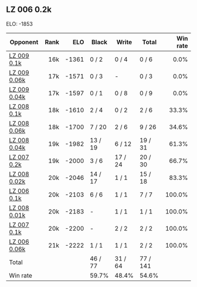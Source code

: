 ## LZ 006 0.2k ##

ELO: -1853

Opponent | Rank | ELO | Black | Write | Total | Win rate
---------|-----:|----:|-------|-------|-------|-------:
[LZ 009 0.1k](LZ%20009%200.1k.md) | 16k | -1361 | 0 / 2 | 0 / 4 | 0 / 6 | 0.0%
[LZ 009 0.06k](LZ%20009%200.06k.md) | 17k | -1571 | 0 / 3 | - | 0 / 3 | 0.0%
[LZ 009 0.04k](LZ%20009%200.04k.md) | 17k | -1597 | 0 / 1 | 0 / 8 | 0 / 9 | 0.0%
[LZ 008 0.1k](LZ%20008%200.1k.md) | 18k | -1610 | 2 / 4 | 0 / 2 | 2 / 6 | 33.3%
[LZ 008 0.06k](LZ%20008%200.06k.md) | 18k | -1700 | 7 / 20 | 2 / 6 | 9 / 26 | 34.6%
[LZ 008 0.04k](LZ%20008%200.04k.md) | 19k | -1982 | 13 / 19 | 6 / 12 | 19 / 31 | 61.3%
[LZ 007 0.2k](LZ%20007%200.2k.md) | 19k | -2000 | 3 / 6 | 17 / 24 | 20 / 30 | 66.7%
[LZ 008 0.02k](LZ%20008%200.02k.md) | 20k | -2046 | 14 / 17 | 1 / 1 | 15 / 18 | 83.3%
[LZ 006 0.1k](LZ%20006%200.1k.md) | 20k | -2103 | 6 / 6 | 1 / 1 | 7 / 7 | 100.0%
[LZ 008 0.01k](LZ%20008%200.01k.md) | 20k | -2183 | - | 1 / 1 | 1 / 1 | 100.0%
[LZ 007 0.1k](LZ%20007%200.1k.md) | 20k | -2200 | - | 2 / 2 | 2 / 2 | 100.0%
[LZ 006 0.06k](LZ%20006%200.06k.md) | 21k | -2222 | 1 / 1 | 1 / 1 | 2 / 2 | 100.0%
Total | | | 46 / 77 | 31 / 64 | 77 / 141 | 
Win rate| | | 59.7% | 48.4% | 54.6% | 
